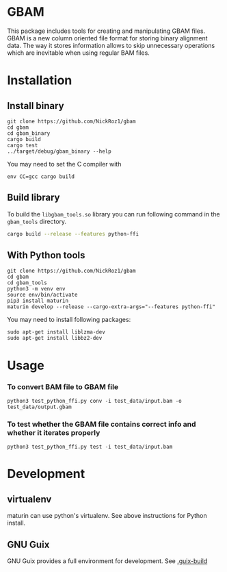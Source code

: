 # GBAM

This package includes tools for creating and manipulating GBAM files. GBAM is a new column oriented file format for storing binary alignment data. The way it stores information allows to skip unnecessary operations which are inevitable when using regular BAM files.

# Installation

## Install binary

```shell
git clone https://github.com/NickRoz1/gbam
cd gbam
cd gbam_binary
cargo build
cargo test
../target/debug/gbam_binary --help
```

You may need to set the C compiler with

```shell
env CC=gcc cargo build
```

## Build library

To build the `libgbam_tools.so` library you can run following command in the `gbam_tools` directory.

```bash
cargo build --release --features python-ffi
```



## With Python tools

```shell
git clone https://github.com/NickRoz1/gbam
cd gbam
cd gbam_tools
python3 -m venv env
source env/bin/activate
pip3 install maturin
maturin develop --release --cargo-extra-args="--features python-ffi"
```

You may need to install following packages:
```shell
sudo apt-get install liblzma-dev
sudo apt-get install libbz2-dev
```

# Usage

### To convert BAM file to GBAM file
```shell
python3 test_python_ffi.py conv -i test_data/input.bam -o test_data/output.gbam
```
### To test whether the GBAM file contains correct info and whether it iterates properly
```shell
python3 test_python_ffi.py test -i test_data/input.bam
```

# Development

## virtualenv

maturin can use python's virtualenv. See above instructions for Python install.

## GNU Guix

GNU Guix provides a full environment for development.  See
[.guix-build](./.guix-build)
